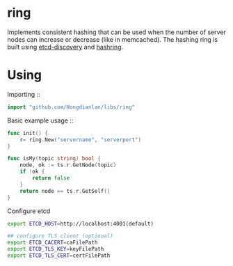 ring
============================

Implements consistent hashing that can be used when
the number of server nodes can increase or decrease (like in memcached).
The hashing ring is built using [etcd-discovery](https://github.com/Appsdeck/etcd-discovery/service) and [hashring](https://github.com/HongdianLab/hashring).

Using
============================

Importing ::

```go
import "github.com/Hongdianlan/libs/ring"
```

Basic example usage ::

```go
func init() {
    r= ring.New("servername", "serverport")
}

func isMy(topic string) bool {
    node, ok := ts.r.GetNode(topic)
    if !ok {
        return false
    }
    return node == ts.r.GetSelf()
} 
```

Configure etcd
```bash
export ETCD_HOST=http://localhost:4001(default)

## configure TLS client (optional)
export ETCD_CACERT=caFilePath
export ETCD_TLS_KEY=keyFilePath
export ETCD_TLS_CERT=certFilePath
```
